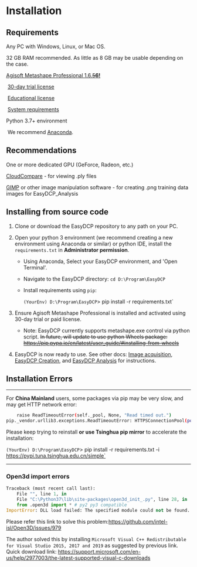 # Installation

## Requirements

Any PC with Windows, Linux, or Mac OS.

32 GB RAM recommended. As little as 8 GB may be usable depending on the case.

[Agisoft Metashape Professional 1.6.~~5~~**6!**](https://www.agisoft.com/downloads/installer/) 

​	[30-day trial license](https://www.agisoft.com/downloads/request-trial/)

​	[Educational license](https://www.agisoft.com/buy/online-store/educational-license/)

​	[System requirements](https://www.agisoft.com/downloads/system-requirements/)

Python 3.7+ environment

​	We recommend [Anaconda](https://www.anaconda.com/products/individual#Downloads).

## Recommendations

One or more dedicated GPU (GeForce, Radeon, etc.)

[CloudCompare](http://www.danielgm.net/cc/release/) - for viewing .ply files

[GIMP](https://www.gimp.org/downloads/) or other image manipulation software - for creating .png training data images for EasyDCP_Analysis

## Installing from source code

1. Clone or download the EasyDCP repository to any path on your PC.

2. Open your python 3 environment (we recommend creating a new environment using Anaconda or similar) or python IDE, install the `requirements.txt` in **Administrator permission**.

   - Using Anaconda, Select your EasyDCP environment, and 'Open Terminal'. 

   - Navigate to the EasyDCP directory: `cd D:\Program\EasyDCP`

   - Install requirements using `pip`:

     `(YourEnv) D:\Program\EasyDCP`\> pip install -r requirements.txt`

3. Ensure Agisoft Metashape Professional is installed and activated using 30-day trial or paid license. 

   - Note: EasyDCP currently supports metashape.exe control via python script. ~~In future, will update to use python Wheels package: https://pip.pypa.io/en/latest/user_guide/#installing-from-wheels~~

4. EasyDCP is now ready to use. See other docs: [Image acquisition](0_Image_acquisition.md), [EasyDCP Creation](1_EasyDCP_Creation.md), and [EasyDCP Analysis](2_EasyDCP_Analysis.md) for instructions.

## Installation Errors

---

For **China Mainland** users, some packages via pip may be very slow, and may get HTTP network error:

```bash
    raise ReadTimeoutError(self._pool, None, "Read timed out.")
pip._vendor.urllib3.exceptions.ReadTimeoutError: HTTPSConnectionPool(port=443): Read timed out.
```

Please keep trying to reinstall **or use Tsinghua pip mirror** to accelerate the installation:

`(YourEnv) D:\Program\EasyDCP`\> pip install -r requirements.txt -i https://pypi.tuna.tsinghua.edu.cn/simple`

---

### Open3d import errors

```python
Traceback (most recent call last):
	File "", line 1, in
	File "C:\Python37\lib\site-packages\open3d_init_.py", line 28, in
	from .open3d import * # py2 py3 compatible
ImportError: DLL load failed: The specified module could not be found.
```

Please refer this link to solve this problem:https://github.com/intel-isl/Open3D/issues/979

The author solved this by installing `Microsoft Visual C++ Redistributable for Visual Studio 2015, 2017 and 2019`  as suggested by previous link. Quick download link: https://support.microsoft.com/en-us/help/2977003/the-latest-supported-visual-c-downloads

